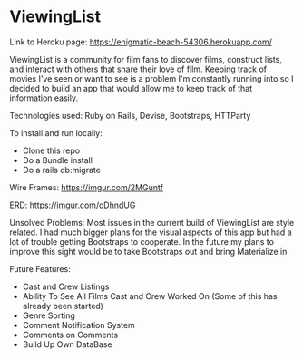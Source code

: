 # ViewingList

Link to Heroku page: https://enigmatic-beach-54306.herokuapp.com/

ViewingList is a community for film fans to discover films, construct lists, and interact with others that share their love of film. Keeping track of movies I've seen or want to see is a problem I'm constantly running into so I decided to build an app that would allow me to keep track of that information easily.

Technologies used: Ruby on Rails, Devise, Bootstraps, HTTParty

To install and run locally:
 * Clone this repo
 * Do a Bundle install
 * Do a rails db:migrate

 Wire Frames:  https://imgur.com/2MGuntf

 ERD: https://imgur.com/oDhndUG

 Unsolved Problems:   Most issues in the current build of ViewingList are style related. I had much bigger plans for the visual aspects of this app but had a lot of trouble getting Bootstraps to cooperate. In the future my plans to improve this sight would be to take Bootstraps out and bring Materialize in.   

 Future Features:
 * Cast and Crew Listings
 * Ability To See All Films Cast and Crew Worked On (Some of this has already been started)
 * Genre Sorting
 * Comment Notification System
 * Comments on Comments
 * Build Up Own DataBase
